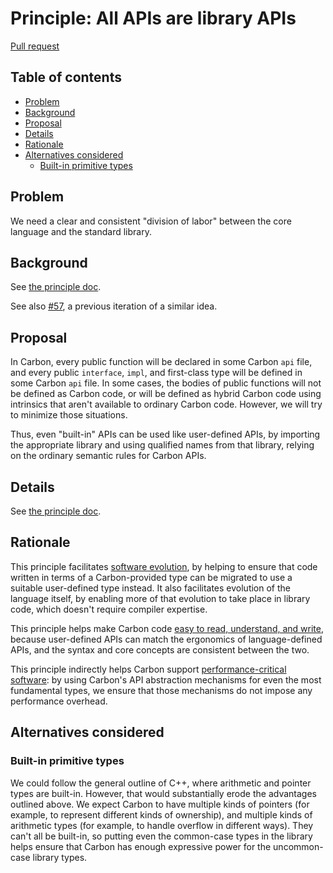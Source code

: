 # Principle: All APIs are library APIs

<!--
Part of the Carbon Language project, under the Apache License v2.0 with LLVM
Exceptions. See /LICENSE for license information.
SPDX-License-Identifier: Apache-2.0 WITH LLVM-exception
-->

[Pull request](https://github.com/carbon-language/carbon-lang/pull/1280)

<!-- toc -->

## Table of contents

-   [Problem](#problem)
-   [Background](#background)
-   [Proposal](#proposal)
-   [Details](#details)
-   [Rationale](#rationale)
-   [Alternatives considered](#alternatives-considered)
    -   [Built-in primitive types](#built-in-primitive-types)

<!-- tocstop -->

## Problem

We need a clear and consistent "division of labor" between the core language and
the standard library.

## Background

See
[the principle doc](/docs/project/principles/library_apis_only.md#background).

See also [#57](https://github.com/carbon-language/carbon-lang/pull/57), a
previous iteration of a similar idea.

## Proposal

In Carbon, every public function will be declared in some Carbon `api` file, and
every public `interface`, `impl`, and first-class type will be defined in some
Carbon `api` file. In some cases, the bodies of public functions will not be
defined as Carbon code, or will be defined as hybrid Carbon code using
intrinsics that aren't available to ordinary Carbon code. However, we will try
to minimize those situations.

Thus, even "built-in" APIs can be used like user-defined APIs, by importing the
appropriate library and using qualified names from that library, relying on the
ordinary semantic rules for Carbon APIs.

## Details

See [the principle doc](/docs/project/principles/library_apis_only.md).

## Rationale

This principle facilitates
[software evolution](/docs/project/goals.md#software-and-language-evolution), by
helping to ensure that code written in terms of a Carbon-provided type can be
migrated to use a suitable user-defined type instead. It also facilitates
evolution of the language itself, by enabling more of that evolution to take
place in library code, which doesn't require compiler expertise.

This principle helps make Carbon code
[easy to read, understand, and write](/docs/project/goals.md#code-that-is-easy-to-read-understand-and-write),
because user-defined APIs can match the ergonomics of language-defined APIs, and
the syntax and core concepts are consistent between the two.

This principle indirectly helps Carbon support
[performance-critical software](/docs/project/goals.md#performance-critical-software):
by using Carbon's API abstraction mechanisms for even the most fundamental
types, we ensure that those mechanisms do not impose any performance overhead.

## Alternatives considered

### Built-in primitive types

We could follow the general outline of C++, where arithmetic and pointer types
are built-in. However, that would substantially erode the advantages outlined
above. We expect Carbon to have multiple kinds of pointers (for example, to
represent different kinds of ownership), and multiple kinds of arithmetic types
(for example, to handle overflow in different ways). They can't all be built-in,
so putting even the common-case types in the library helps ensure that Carbon
has enough expressive power for the uncommon-case library types.
